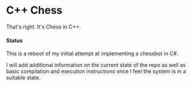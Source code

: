 # C++ Chess
That's right. It's Chess in C++.

#### Status
This is a reboot of my initial attempt at implementing a chessbot in C#. 

I will add additional information on the current state of the repo as well as basic compilation and execution instructions
once I feel the system is in a suitable state.
